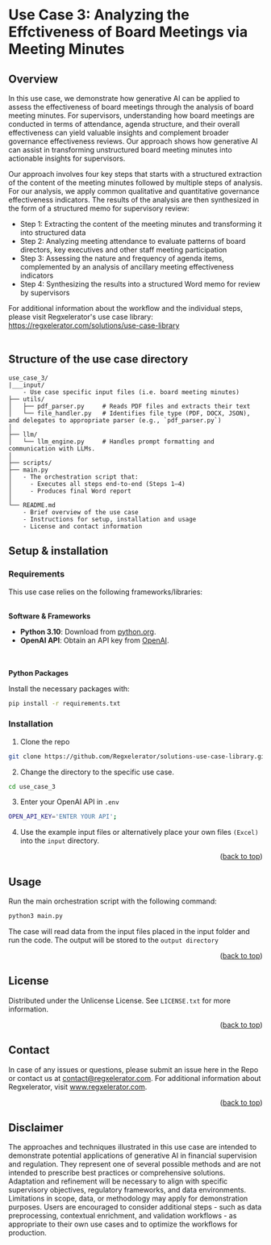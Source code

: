 # Use Case 3: Analyzing the Effctiveness of Board Meetings via Meeting Minutes

## Overview

In this use case, we demonstrate how generative AI can be applied to assess the effectiveness of board meetings through the analysis of board meeting minutes. For supervisors, understanding how board meetings are conducted in terms of attendance, agenda structure, and their overall effectiveness can yield valuable insights and complement broader governance effectiveness reviews. Our approach shows how generative AI can assist in transforming unstructured board meeting minutes into actionable insights for supervisors.

Our approach involves four key steps that starts with a structured extraction of the content of the meeting minutes followed by multiple steps of analysis. For our analysis, we apply common qualitative and quantitative governance effectiveness indicators. The results of the analysis are then synthesized in the form of a structured memo for supervisory review: 

* Step 1: Extracting the content of the meeting minutes and transforming it into structured data
* Step 2: Analyzing meeting attendance to evaluate patterns of board directors, key executives and other staff meeting participation
* Step 3: Assessing the nature and frequency of agenda items, complemented by an analysis of ancillary meeting effectiveness indicators
* Step 4: Synthesizing the results into a structured Word memo for review by supervisors

For additional information about the workflow and the individual steps, please visit Regxelerator's use case library: https://regxelerator.com/solutions/use-case-library
<br></br>

## Structure of the use case directory

```
use_case_3/
|___input/
    - Use case specific input files (i.e. board meeting minutes)
├── utils/
│   ├── pdf_parser.py     # Reads PDF files and extracts their text
│   └── file_handler.py   # Identifies file type (PDF, DOCX, JSON), and delegates to appropriate parser (e.g., `pdf_parser.py`)
│
├── llm/
│   └── llm_engine.py     # Handles prompt formatting and communication with LLMs. 
│
├── scripts/
├── main.py
│   - The orchestration script that:
│     - Executes all steps end-to-end (Steps 1–4)
│     - Produces final Word report
│
└── README.md
    - Brief overview of the use case
    - Instructions for setup, installation and usage
    - License and contact information
```

## Setup & installation

### Requirements

This use case relies on the following frameworks/libraries:
<br></br>

**Software & Frameworks**

* **Python 3.10**: Download from [python.org](https://www.python.org/).
* **OpenAI API**: Obtain an API key from [OpenAI](https://platform.openai.com/docs/overview).

<br></br>
**Python Packages**

Install the necessary packages with:
```sh
pip install -r requirements.txt
```

### Installation

1. Clone the repo
```sh
git clone https://github.com/Regxelerator/solutions-use-case-library.git
```

2. Change the directory to the specific use case.
```sh
cd use_case_3
```

3. Enter your OpenAI API in `.env`
```sh
OPEN_API_KEY='ENTER YOUR API';
```

4. Use the example input files or alternatively place your own files ```(Excel)``` into the ```input``` directory.
<p align="right">(<a href="#readme-top">back to top</a>)</p>

## Usage

Run the main orchestration script with the following command:

```sh
python3 main.py 
```

The case will read data from the input files placed in the input folder and run the code. The output will be stored to the ```output directory``` 

<p align="right">(<a href="#readme-top">back to top</a>)</p>

## License

Distributed under the Unlicense License. See `LICENSE.txt` for more information.

<p align="right">(<a href="#readme-top">back to top</a>)</p>

## Contact

In case of any issues or questions, please submit an issue here in the Repo or contact us at contact@regxelerator.com. 
For additional information about Regxelerator, visit www.regxelerator.com.

<p align="right">(<a href="#readme-top">back to top</a>)</p>

## Disclaimer

The approaches and techniques illustrated in this use case are intended to demonstrate potential applications of generative AI in financial supervision and regulation. They represent one of several possible methods and are not intended to prescribe best practices or comprehensive solutions. Adaptation and refinement will be necessary to align with specific supervisory objectives, regulatory frameworks, and data environments. Limitations in scope, data, or methodology may apply for demonstration purposes. Users are encouraged to consider additional steps - such as data preprocessing, contextual enrichment, and validation workflows - as appropriate to their own use cases and to optimize the workflows for production.